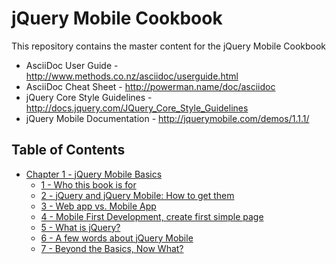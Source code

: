 # jQuery Mobile Cookbook

This repository contains the master content for the jQuery Mobile Cookbook

* AsciiDoc User Guide - http://www.methods.co.nz/asciidoc/userguide.html
* AsciiDoc Cheat Sheet - http://powerman.name/doc/asciidoc
* jQuery Core Style Guidelines - http://docs.jquery.com/JQuery_Core_Style_Guidelines
* jQuery Mobile Documentation - http://jquerymobile.com/demos/1.1.1/

## Table of Contents

* <a href="/jquerymobilecookbook/book/blob/master/1-jquery-mobile-basics/readme.md">Chapter 1 - jQuery Mobile Basics</a>
  * <a href="/jquerymobilecookbook/book/blob/master/1-jquery-mobile-basics/recipe-1.adoc">1 - Who this book is for</a>
  * <a href="/jquerymobilecookbook/book/blob/master/1-jquery-mobile-basics/recipe-2.adoc">2 - jQuery and jQuery Mobile: How to get them</a>
  * <a href="/jquerymobilecookbook/book/blob/master/1-jquery-mobile-basics/recipe-3.adoc">3 - Web app vs. Mobile App</a>
  * <a href="/jquerymobilecookbook/book/blob/master/1-jquery-mobile-basics/recipe-4.adoc">4 - Mobile First Development, create first simple page</a>
  * <a href="/jquerymobilecookbook/book/blob/master/1-jquery-mobile-basics/recipe-5.adoc">5 - What is jQuery?</a>
  * <a href="/jquerymobilecookbook/book/blob/master/1-jquery-mobile-basics/recipe-6.adoc">6 - A few words about jQuery Mobile</a>
  * <a href="/jquerymobilecookbook/book/blob/master/1-jquery-mobile-basics/recipe-7.adoc">7 - Beyond the Basics, Now What?</a>
